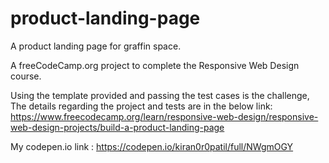 # product-landing-page

A product landing page for graffin space.

A freeCodeCamp.org project to complete the Responsive Web Design course.

Using the template provided and passing the test cases is the challenge,
The details regarding the project and tests are in the below link:
https://www.freecodecamp.org/learn/responsive-web-design/responsive-web-design-projects/build-a-product-landing-page

My codepen.io link :
https://codepen.io/kiran0r0patil/full/NWgmOGY
